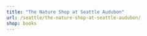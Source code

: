 ```yaml
---
title: "The Nature Shop at Seattle Audubon"
url: /seattle/the-nature-shop-at-seattle-audubon/
shop: books
---
```

